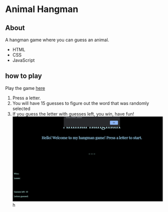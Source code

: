 # Animal Hangman 

## About


A hangman game where you can guess an animal.
- HTML
- CSS
- JavaScript

## how to play
Play the game [here](https://rosscodingrockstars.github.io/elsa_hangman/)

1. Press a letter. 
2. You will have 15 guesses to figure out the word that was randomly selected
3. If you guess the letter with guesses left, you win, have fun!
![screenshot](screenshot.png)h